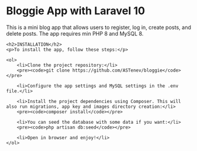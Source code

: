 <!DOCTYPE html>
<html lang="en">
<head>
    <meta charset="UTF-8">
    <meta name="viewport" content="width=device-width, initial-scale=1.0">
    <title>Bloggie App with Laravel 10</title>
</head>
<body>
    <h1>Bloggie App with Laravel 10</h1>
    <p>This is a mini blog app that allows users to register, log in, create posts, and delete posts. The app requires min PHP 8 and MySQL 8.</p>

    <h2>INSTALLATION</h2>
    <p>To install the app, follow these steps:</p>

    <ol>
        <li>Clone the project repository:</li>
        <pre><code>git clone https://github.com/ASTenev/bloggie</code></pre>

        <li>Configure the app settings and MySQL settings in the .env file.</li>

        <li>Install the project dependencies using Composer. This will also run migrations, app key and images directory creation:</li>
        <pre><code>composer install</code></pre>

        <li>You can seed the database with some data if you want:</li>
        <pre><code>php artisan db:seed</code></pre>

        <li>Open in browser and enjoy!</li>
    </ol>
</body>
</html>
